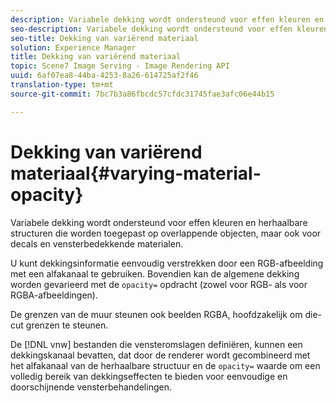 ```yaml
---
description: Variabele dekking wordt ondersteund voor effen kleuren en herhaalbare structuren die worden toegepast op overlappende objecten, maar ook voor decals en vensterbedekkende materialen.
seo-description: Variabele dekking wordt ondersteund voor effen kleuren en herhaalbare structuren die worden toegepast op overlappende objecten, maar ook voor decals en vensterbedekkende materialen.
seo-title: Dekking van variërend materiaal
solution: Experience Manager
title: Dekking van variërend materiaal
topic: Scene7 Image Serving - Image Rendering API
uuid: 6af07ea8-44ba-4253-8a26-614725af2f46
translation-type: tm+mt
source-git-commit: 7bc7b3a86fbcdc57cfdc31745fae3afc06e44b15

---
```



# Dekking van variërend materiaal{#varying-material-opacity}

Variabele dekking wordt ondersteund voor effen kleuren en herhaalbare structuren die worden toegepast op overlappende objecten, maar ook voor decals en vensterbedekkende materialen.

U kunt dekkingsinformatie eenvoudig verstrekken door een RGB-afbeelding met een alfakanaal te gebruiken. Bovendien kan de algemene dekking worden gevarieerd met de `opacity=` opdracht (zowel voor RGB- als voor RGBA-afbeeldingen).

De grenzen van de muur steunen ook beelden RGBA, hoofdzakelijk om die-cut grenzen te steunen.

De [!DNL vnw] bestanden die vensteromslagen definiëren, kunnen een dekkingskanaal bevatten, dat door de renderer wordt gecombineerd met het alfakanaal van de herhaalbare structuur en de `opacity=` waarde om een volledig bereik van dekkingseffecten te bieden voor eenvoudige en doorschijnende vensterbehandelingen.
